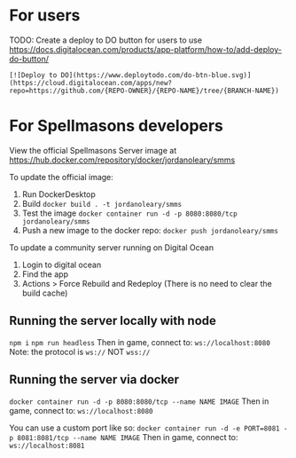 # For users
TODO: Create a deploy to DO button for users to use
https://docs.digitalocean.com/products/app-platform/how-to/add-deploy-do-button/
```
[![Deploy to DO](https://www.deploytodo.com/do-btn-blue.svg)](https://cloud.digitalocean.com/apps/new?repo=https://github.com/{REPO-OWNER}/{REPO-NAME}/tree/{BRANCH-NAME})
```

# For Spellmasons developers
View the official Spellmasons Server image at https://hub.docker.com/repository/docker/jordanoleary/smms

To update the official image:
1. Run DockerDesktop
2. Build
`docker build . -t jordanoleary/smms`
3. Test the image
`docker container run -d -p 8080:8080/tcp jordanoleary/smms`
4. Push a new image to the docker repo:
`docker push jordanoleary/smms`

To update a community server running on Digital Ocean
1. Login to digital ocean
2. Find the app
3. Actions > Force Rebuild and Redeploy (There is no need to clear the build cache)

## Running the server locally with node
`npm i`
`npm run headless`
Then in game, connect to:
`ws://localhost:8080`
Note: the protocol is `ws://` NOT `wss://`

## Running the server via docker
`docker container run -d -p 8080:8080/tcp --name NAME IMAGE`
Then in game, connect to:
`ws://localhost:8080`

You can use a custom port like so:
`docker container run -d -e PORT=8081 -p 8081:8081/tcp --name NAME IMAGE`
Then in game, connect to:
`ws://localhost:8081`
